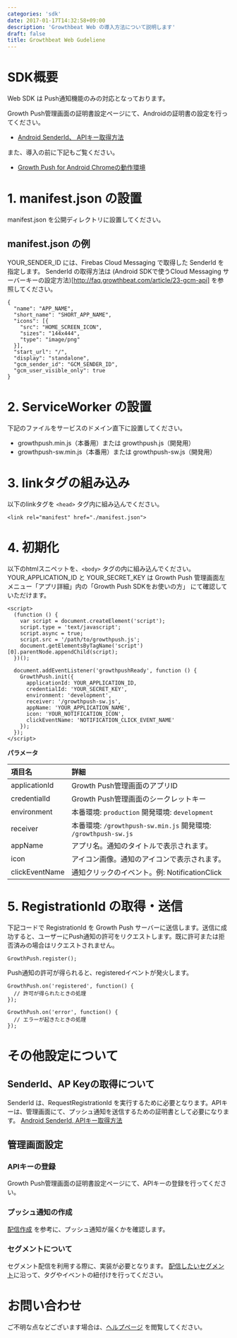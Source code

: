 ```yaml
---
categories: 'sdk'
date: 2017-01-17T14:32:58+09:00
description: 'Growthbeat Web の導入方法について説明します'
draft: false
title: Growthbeat Web Gudeliene
---
```


# SDK概要

Web SDK は Push通知機能のみの対応となっております。

Growth Push管理画面の証明書設定ページにて、Androidの証明書の設定を行ってください。

- [Android SenderId、 APIキー取得方法](http://growthbeat.helpscoutdocs.com/article/23-gcm-api)

また、導入の前に下記もご覧ください。

- [Growth Push for Android Chromeの動作環境](http://faq.growthbeat.com/article/46-growth-push-for-android-chrome)

# 1. manifest.json の設置

manifest.json を公開ディレクトリに設置してください。

## manifest.json の例

YOUR_SENDER_ID には、Firebas Cloud Messaging で取得した SenderId を指定します。 SenderId の取得方法は (Android SDKで使うCloud Messaging サーバーキーの設定方法)[http://faq.growthbeat.com/article/23-gcm-api] を参照してください。

```
{
  "name": "APP_NAME",
  "short_name": "SHORT_APP_NAME",
  "icons": [{
    "src": "HOME_SCREEN_ICON",
    "sizes": "144x444",
    "type": "image/png"
  }],
  "start_url": "/",
  "display": "standalone",
  "gcm_sender_id": "GCM_SENDER_ID",
  "gcm_user_visible_only": true
}
```

# 2. ServiceWorker の設置

下記のファイルをサービスのドメイン直下に設置してください。

* growthpush.min.js（本番用）または growthpush.js（開発用）
* growthpush-sw.min.js（本番用）または growthpush-sw.js（開発用）

# 3. linkタグの組み込み

以下のlinkタグを `<head>` タグ内に組み込んでください。

```
<link rel="manifest" href="./manifest.json">
```

# 4. 初期化

以下のhtmlスニペットを、`<body>` タグの内に組み込んでください。
YOUR_APPLICATION_ID と YOUR_SECRET_KEY は Growth Push 管理画面左メニュー「アプリ詳細」内の「Growth Push SDKをお使いの方」 にて確認していただけます。

```
<script>
  (function () {
    var script = document.createElement('script');
    script.type = 'text/javascript';
    script.async = true;
    script.src = '/path/to/growthpush.js';
    document.getElementsByTagName('script')[0].parentNode.appendChild(script);
  })();

  document.addEventListener('growthpushReady', function () {
    GrowthPush.init({
      applicationId: YOUR_APPLICATION_ID,
      credentialId: 'YOUR_SECRET_KEY',
      environment: 'development',
      receiver: '/growthpush-sw.js',
      appName: 'YOUR_APPLICATION_NAME',
      icon: 'YOUR_NOTIFICATION_ICON',
      clickEventName: 'NOTIFICATION_CLICK_EVENT_NAME'
    });
  });
</script>
```

**パラメータ**

|項目名|詳細|
|:--|:--|
|applicationId| Growth Push管理画面のアプリID |
|credentialId| Growth Push管理画面のシークレットキー |
|environment| 本番環境: `production` 開発環境: `development` |
|receiver| 本番環境: `/growthpush-sw.min.js` 開発環境: `/growthpush-sw.js` |
|appName| アプリ名。通知のタイトルで表示されます。 |
|icon| アイコン画像。通知のアイコンで表示されます。 |
|clickEventName| 通知クリックのイベント。例: NotificationClick |

# 5. RegistrationId の取得・送信

下記コードで RegistrationId を Growth Push サーバーに送信します。送信に成功すると、ユーザーにPush通知の許可をリクエストします。既に許可または拒否済みの場合はリクエストされません。

```
GrowthPush.register();
```

Push通知の許可が得られると、registeredイベントが発火します。

```
GrowthPush.on('registered', function() {
  // 許可が得られたときの処理
});

GrowthPush.on('error', function() {
  // エラーが起きたときの処理
});
```

# その他設定について

## SenderId、AP Keyの取得について
SenderId は、RequestRegistrationId を実行するために必要となります。APIキーは、管理画面にて、プッシュ通知を送信するための証明書として必要になります。
[Android SenderId, APIキー取得方法](http://growthbeat.helpscoutdocs.com/article/23-gcm-api)

## 管理画面設定

### APIキーの登録
Growth Push管理画面の証明書設定ページにて、APIキーの登録を行ってください。  

### プッシュ通知の作成
[配信作成](http://support.growthbeat.com/manual/growthpush/#配信作成) を参考に、プッシュ通知が届くかを確認します。

### セグメントについて

セグメント配信を利用する際に、実装が必要となります。
[配信したいセグメント](http://support.growthbeat.com/manual/growthpush/#セグメントの作成)に沿って、タグやイベントの紐付けを行ってください。

# お問い合わせ
ご不明な点などございます場合は、[ヘルプページ](http://faq.growthbeat.com/) を閲覧してください。

